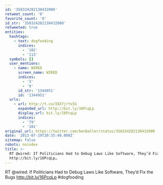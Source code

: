 ```yaml
---
id: '358324282130432000'
retweet_count: '0'
favorite_count: '0'
id_str: '358324282130432000'
retweeted: true
entities:
  hashtags:
    - text: dogfooding
      indices:
        - '102'
        - '113'
  symbols: []
  user_mentions:
    - name: WIRED
      screen_name: WIRED
      indices:
        - '3'
        - '9'
      id_str: '1344951'
      id: '1344951'
  urls:
    - url: http://t.co/I8X7jrYx5G
      expanded_url: http://bit.ly/16PcqLp
      display_url: bit.ly/16PcqLp
      indices:
        - '79'
        - '101'
original_url: https://twitter.com/benbalter/status/358324282130432000
date: '2013-07-19T20:35:40.000Z'
sitemap: false
robots: noindex
title: >-
  RT @wired: If Politicians Had to Debug Laws Like Software, They’d Fix the Bugs
  http://bit.ly/16PcqLp…
---
```


RT @wired: If Politicians Had to Debug Laws Like Software, They’d Fix the Bugs http://bit.ly/16PcqLp #dogfooding